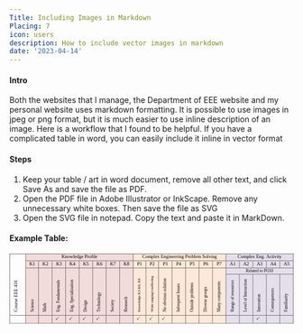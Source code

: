 ```yaml
---
Title: Including Images in Markdown
Placing: 7
icon: users
description: How to include vector images in markdown
date: '2023-04-14'
---
```


#### Intro
Both the websites that I manage, the Department of EEE website and my personal website uses markdown formatting. It is possible to use images in jpeg or png format, but it is much easier to use inline description of an image. Here is a workflow that I found to be helpful. If you have a complicated table in word, you can easily include it inline in vector format

#### Steps 
1. Keep your table / art in word document, remove all other text, and click Save As and save the file as PDF.
2. Open the PDF file in Adobe Illustrator or InkScape. Remove any unnecessary white boxes. Then save the file as SVG
3. Open the SVG file in notepad. Copy the text and paste it in MarkDown.


#### Example Table:

<svg id="Layer_1" data-name="Layer 1" xmlns="http://www.w3.org/2000/svg" xmlns:xlink="http://www.w3.org/1999/xlink" viewBox="0 0 480.08 118.22"><defs><style>.cls-1{fill:none;}.cls-2{clip-path:url(#clip-path);}.cls-3,.cls-38,.cls-53,.cls-60{font-size:8.04px;}.cls-3,.cls-38,.cls-53,.cls-60,.cls-66,.cls-92{font-family:TimesNewRomanPSMT, Times New Roman;}.cls-4{letter-spacing:0em;}.cls-5{letter-spacing:-0.01em;}.cls-6{letter-spacing:0em;}.cls-7{letter-spacing:0em;}.cls-8{letter-spacing:-0.01em;}.cls-9{letter-spacing:-0.01em;}.cls-10{letter-spacing:-0.01em;}.cls-11{fill:#f2dbdb;}.cls-12{clip-path:url(#clip-path-5);}.cls-13{letter-spacing:-0.01em;}.cls-14{letter-spacing:0.01em;}.cls-15{letter-spacing:0.01em;}.cls-16{letter-spacing:-0.02em;}.cls-17{letter-spacing:-0.01em;}.cls-18{letter-spacing:0.01em;}.cls-19{letter-spacing:0em;}.cls-20{letter-spacing:0em;}.cls-21{letter-spacing:0em;}.cls-22{letter-spacing:-0.02em;}.cls-23{letter-spacing:-0.01em;}.cls-24{fill:#fde9d9;}.cls-25{clip-path:url(#clip-path-8);}.cls-26{letter-spacing:-0.02em;}.cls-27{letter-spacing:0.01em;}.cls-28{letter-spacing:-0.01em;}.cls-29{letter-spacing:0em;}.cls-30{letter-spacing:-0.01em;}.cls-31{letter-spacing:-0.01em;}.cls-32{letter-spacing:-0.02em;}.cls-33{letter-spacing:0em;}.cls-34{letter-spacing:0em;}.cls-35{letter-spacing:-0.01em;}.cls-36{fill:#e5dfec;}.cls-37{clip-path:url(#clip-path-11);}.cls-38{letter-spacing:0em;}.cls-39{letter-spacing:0.01em;}.cls-40{letter-spacing:-0.01em;}.cls-41{letter-spacing:0em;}.cls-42{clip-path:url(#clip-path-14);}.cls-43{clip-path:url(#clip-path-17);}.cls-44{clip-path:url(#clip-path-20);}.cls-45{clip-path:url(#clip-path-23);}.cls-46{clip-path:url(#clip-path-26);}.cls-47{clip-path:url(#clip-path-29);}.cls-48{clip-path:url(#clip-path-32);}.cls-49{clip-path:url(#clip-path-35);}.cls-50{clip-path:url(#clip-path-38);}.cls-51,.cls-53{letter-spacing:0em;}.cls-52{clip-path:url(#clip-path-41);}.cls-54{clip-path:url(#clip-path-44);}.cls-55{clip-path:url(#clip-path-47);}.cls-56{clip-path:url(#clip-path-50);}.cls-57{clip-path:url(#clip-path-53);}.cls-58{clip-path:url(#clip-path-56);}.cls-59{clip-path:url(#clip-path-59);}.cls-60{letter-spacing:-0.01em;}.cls-61{clip-path:url(#clip-path-62);}.cls-62{clip-path:url(#clip-path-65);}.cls-63{clip-path:url(#clip-path-68);}.cls-64{clip-path:url(#clip-path-71);}.cls-65{clip-path:url(#clip-path-74);}.cls-66{font-size:6.96px;}.cls-67{letter-spacing:0em;}.cls-68{letter-spacing:0em;}.cls-69{letter-spacing:0em;}.cls-70{letter-spacing:0em;}.cls-71{clip-path:url(#clip-path-77);}.cls-72{letter-spacing:0.01em;}.cls-73{letter-spacing:0em;}.cls-74{clip-path:url(#clip-path-80);}.cls-75{letter-spacing:-0.01em;}.cls-76{letter-spacing:0.01em;}.cls-77{letter-spacing:0.01em;}.cls-78{letter-spacing:0em;}.cls-79{letter-spacing:0.02em;}.cls-80{clip-path:url(#clip-path-83);}.cls-81{letter-spacing:0em;}.cls-82{letter-spacing:0.02em;}.cls-83{clip-path:url(#clip-path-86);}.cls-84{letter-spacing:0.01em;}.cls-85{clip-path:url(#clip-path-89);}.cls-86{letter-spacing:0.01em;}.cls-87{clip-path:url(#clip-path-92);}.cls-88{clip-path:url(#clip-path-95);}.cls-89{letter-spacing:0em;}.cls-90{letter-spacing:0em;}.cls-91{clip-path:url(#clip-path-98);}.cls-92{font-size:6px;}.cls-93{letter-spacing:0em;}.cls-94{letter-spacing:0em;}.cls-95{letter-spacing:0.01em;}.cls-96{letter-spacing:0.01em;}.cls-97{clip-path:url(#clip-path-103);}.cls-98{letter-spacing:0em;}.cls-99{letter-spacing:0.01em;}.cls-100{letter-spacing:0em;}.cls-101{letter-spacing:0em;}.cls-102{letter-spacing:0em;}.cls-103{letter-spacing:0em;}.cls-104{clip-path:url(#clip-path-106);}.cls-105{letter-spacing:0.01em;}.cls-106{letter-spacing:0.01em;}.cls-107{letter-spacing:0.01em;}.cls-108{letter-spacing:0em;}.cls-109{clip-path:url(#clip-path-109);}.cls-110{letter-spacing:0em;}.cls-111{letter-spacing:0.02em;}.cls-112{letter-spacing:0em;}.cls-113{letter-spacing:0em;}.cls-114{clip-path:url(#clip-path-112);}.cls-115{clip-path:url(#clip-path-115);}.cls-116{clip-path:url(#clip-path-118);}.cls-117{letter-spacing:0.01em;}.cls-118{clip-path:url(#clip-path-121);}.cls-119{letter-spacing:0em;}.cls-120{letter-spacing:0em;}.cls-121{clip-path:url(#clip-path-124);}.cls-122{letter-spacing:0.01em;}.cls-123{letter-spacing:-0.01em;}.cls-124{clip-path:url(#clip-path-127);}.cls-125{letter-spacing:-0.01em;}.cls-126{letter-spacing:0em;}.cls-127{letter-spacing:0.02em;}.cls-128{clip-path:url(#clip-path-130);}.cls-129{letter-spacing:0.01em;}.cls-130{clip-path:url(#clip-path-133);}.cls-131{clip-path:url(#clip-path-136);}.cls-132{letter-spacing:0em;}.cls-133{letter-spacing:0em;}.cls-134{clip-path:url(#clip-path-139);}.cls-135{clip-path:url(#clip-path-141);}.cls-136{clip-path:url(#clip-path-143);}.cls-137{clip-path:url(#clip-path-145);}.cls-138{clip-path:url(#clip-path-148);}.cls-139{clip-path:url(#clip-path-151);}.cls-140{clip-path:url(#clip-path-154);}.cls-141{clip-path:url(#clip-path-157);}.cls-142{clip-path:url(#clip-path-159);}.cls-143{clip-path:url(#clip-path-161);}.cls-144{clip-path:url(#clip-path-164);}.cls-145{clip-path:url(#clip-path-167);}.cls-146{clip-path:url(#clip-path-170);}.cls-147{clip-path:url(#clip-path-172);}.cls-148{clip-path:url(#clip-path-174);}.cls-149{clip-path:url(#clip-path-176);}.cls-150{clip-path:url(#clip-path-178);}.cls-151{clip-path:url(#clip-path-180);}.cls-152{clip-path:url(#clip-path-182);}.cls-153{clip-path:url(#clip-path-185);}.cls-154{clip-path:url(#clip-path-187);}</style><clipPath id="clip-path" transform="translate(-66.02 -77.04)"><rect class="cls-1" x="66.5" y="77.52" width="26.76" height="103.46"/></clipPath><clipPath id="clip-path-5" transform="translate(-66.02 -77.04)"><rect class="cls-1" x="93.74" y="77.52" width="181.22" height="11.54"/></clipPath><clipPath id="clip-path-8" transform="translate(-66.02 -77.04)"><rect class="cls-1" x="275.45" y="77.52" width="156.14" height="11.54"/></clipPath><clipPath id="clip-path-11" transform="translate(-66.02 -77.04)"><rect class="cls-1" x="432.07" y="77.52" width="113.54" height="11.54"/></clipPath><clipPath id="clip-path-14" transform="translate(-66.02 -77.04)"><rect class="cls-1" x="93.74" y="89.54" width="21.36" height="11.52"/></clipPath><clipPath id="clip-path-17" transform="translate(-66.02 -77.04)"><rect class="cls-1" x="115.58" y="89.54" width="22.44" height="11.52"/></clipPath><clipPath id="clip-path-20" transform="translate(-66.02 -77.04)"><rect class="cls-1" x="138.5" y="89.54" width="22.32" height="11.52"/></clipPath><clipPath id="clip-path-23" transform="translate(-66.02 -77.04)"><rect class="cls-1" x="161.3" y="89.54" width="22.32" height="11.52"/></clipPath><clipPath id="clip-path-26" transform="translate(-66.02 -77.04)"><rect class="cls-1" x="184.22" y="89.54" width="22.34" height="11.52"/></clipPath><clipPath id="clip-path-29" transform="translate(-66.02 -77.04)"><rect class="cls-1" x="207.05" y="89.54" width="22.32" height="11.52"/></clipPath><clipPath id="clip-path-32" transform="translate(-66.02 -77.04)"><rect class="cls-1" x="229.85" y="89.54" width="22.32" height="11.52"/></clipPath><clipPath id="clip-path-35" transform="translate(-66.02 -77.04)"><rect class="cls-1" x="252.65" y="89.54" width="22.32" height="11.52"/></clipPath><clipPath id="clip-path-38" transform="translate(-66.02 -77.04)"><rect class="cls-1" x="275.45" y="89.54" width="20.88" height="11.52"/></clipPath><clipPath id="clip-path-41" transform="translate(-66.02 -77.04)"><rect class="cls-1" x="296.81" y="89.54" width="20.76" height="11.52"/></clipPath><clipPath id="clip-path-44" transform="translate(-66.02 -77.04)"><rect class="cls-1" x="318.05" y="89.54" width="22.34" height="11.52"/></clipPath><clipPath id="clip-path-47" transform="translate(-66.02 -77.04)"><rect class="cls-1" x="340.87" y="89.54" width="22.32" height="11.52"/></clipPath><clipPath id="clip-path-50" transform="translate(-66.02 -77.04)"><rect class="cls-1" x="363.67" y="89.54" width="22.32" height="11.52"/></clipPath><clipPath id="clip-path-53" transform="translate(-66.02 -77.04)"><rect class="cls-1" x="386.47" y="89.54" width="22.32" height="11.52"/></clipPath><clipPath id="clip-path-56" transform="translate(-66.02 -77.04)"><rect class="cls-1" x="409.27" y="89.54" width="22.32" height="11.52"/></clipPath><clipPath id="clip-path-59" transform="translate(-66.02 -77.04)"><rect class="cls-1" x="432.07" y="89.54" width="22.32" height="11.52"/></clipPath><clipPath id="clip-path-62" transform="translate(-66.02 -77.04)"><rect class="cls-1" x="454.87" y="89.54" width="22.34" height="11.52"/></clipPath><clipPath id="clip-path-65" transform="translate(-66.02 -77.04)"><rect class="cls-1" x="477.7" y="89.54" width="22.32" height="11.52"/></clipPath><clipPath id="clip-path-68" transform="translate(-66.02 -77.04)"><rect class="cls-1" x="500.5" y="89.54" width="22.32" height="11.52"/></clipPath><clipPath id="clip-path-71" transform="translate(-66.02 -77.04)"><rect class="cls-1" x="523.3" y="89.54" width="22.32" height="11.52"/></clipPath><clipPath id="clip-path-74" transform="translate(-66.02 -77.04)"><rect class="cls-1" x="93.74" y="101.54" width="21.36" height="79.44"/></clipPath><clipPath id="clip-path-77" transform="translate(-66.02 -77.04)"><rect class="cls-1" x="115.58" y="101.54" width="22.44" height="79.44"/></clipPath><clipPath id="clip-path-80" transform="translate(-66.02 -77.04)"><rect class="cls-1" x="138.5" y="101.54" width="22.32" height="79.44"/></clipPath><clipPath id="clip-path-83" transform="translate(-66.02 -77.04)"><rect class="cls-1" x="161.3" y="101.54" width="22.32" height="79.44"/></clipPath><clipPath id="clip-path-86" transform="translate(-66.02 -77.04)"><rect class="cls-1" x="184.22" y="101.54" width="22.34" height="79.44"/></clipPath><clipPath id="clip-path-89" transform="translate(-66.02 -77.04)"><rect class="cls-1" x="207.05" y="101.54" width="22.32" height="79.44"/></clipPath><clipPath id="clip-path-92" transform="translate(-66.02 -77.04)"><rect class="cls-1" x="229.85" y="101.54" width="22.32" height="79.44"/></clipPath><clipPath id="clip-path-95" transform="translate(-66.02 -77.04)"><rect class="cls-1" x="252.65" y="101.54" width="22.32" height="79.44"/></clipPath><clipPath id="clip-path-98" transform="translate(-66.02 -77.04)"><rect class="cls-1" x="275.45" y="101.54" width="20.88" height="79.44"/></clipPath><clipPath id="clip-path-103" transform="translate(-66.02 -77.04)"><rect class="cls-1" x="296.81" y="101.54" width="20.76" height="79.44"/></clipPath><clipPath id="clip-path-106" transform="translate(-66.02 -77.04)"><rect class="cls-1" x="318.05" y="101.54" width="22.34" height="79.44"/></clipPath><clipPath id="clip-path-109" transform="translate(-66.02 -77.04)"><rect class="cls-1" x="340.87" y="101.54" width="22.32" height="79.44"/></clipPath><clipPath id="clip-path-112" transform="translate(-66.02 -77.04)"><rect class="cls-1" x="363.67" y="101.54" width="22.32" height="79.44"/></clipPath><clipPath id="clip-path-115" transform="translate(-66.02 -77.04)"><rect class="cls-1" x="386.47" y="101.54" width="22.32" height="79.44"/></clipPath><clipPath id="clip-path-118" transform="translate(-66.02 -77.04)"><rect class="cls-1" x="409.27" y="101.54" width="22.32" height="79.44"/></clipPath><clipPath id="clip-path-121" transform="translate(-66.02 -77.04)"><rect class="cls-1" x="432.07" y="101.54" width="113.54" height="10.08"/></clipPath><clipPath id="clip-path-124" transform="translate(-66.02 -77.04)"><rect class="cls-1" x="432.07" y="112.1" width="22.32" height="68.88"/></clipPath><clipPath id="clip-path-127" transform="translate(-66.02 -77.04)"><rect class="cls-1" x="454.87" y="112.1" width="22.34" height="68.88"/></clipPath><clipPath id="clip-path-130" transform="translate(-66.02 -77.04)"><rect class="cls-1" x="477.7" y="112.1" width="22.32" height="68.88"/></clipPath><clipPath id="clip-path-133" transform="translate(-66.02 -77.04)"><rect class="cls-1" x="500.5" y="112.1" width="22.32" height="68.88"/></clipPath><clipPath id="clip-path-136" transform="translate(-66.02 -77.04)"><rect class="cls-1" x="523.3" y="112.1" width="22.32" height="68.88"/></clipPath><clipPath id="clip-path-139" transform="translate(-66.02 -77.04)"><rect class="cls-1" x="66.5" y="181.46" width="26.76" height="13.32"/></clipPath><clipPath id="clip-path-141" transform="translate(-66.02 -77.04)"><rect class="cls-1" x="93.74" y="181.46" width="21.36" height="13.32"/></clipPath><clipPath id="clip-path-143" transform="translate(-66.02 -77.04)"><rect class="cls-1" x="115.58" y="181.46" width="22.44" height="13.32"/></clipPath><clipPath id="clip-path-145" transform="translate(-66.02 -77.04)"><rect class="cls-1" x="138.5" y="181.46" width="22.32" height="13.32"/></clipPath><clipPath id="clip-path-148" transform="translate(-66.02 -77.04)"><rect class="cls-1" x="161.3" y="181.46" width="22.32" height="13.32"/></clipPath><clipPath id="clip-path-151" transform="translate(-66.02 -77.04)"><rect class="cls-1" x="184.22" y="181.46" width="22.34" height="13.32"/></clipPath><clipPath id="clip-path-154" transform="translate(-66.02 -77.04)"><rect class="cls-1" x="207.05" y="181.46" width="22.32" height="13.32"/></clipPath><clipPath id="clip-path-157" transform="translate(-66.02 -77.04)"><rect class="cls-1" x="229.85" y="181.46" width="22.32" height="13.32"/></clipPath><clipPath id="clip-path-159" transform="translate(-66.02 -77.04)"><rect class="cls-1" x="252.65" y="181.46" width="22.32" height="13.32"/></clipPath><clipPath id="clip-path-161" transform="translate(-66.02 -77.04)"><rect class="cls-1" x="275.45" y="181.46" width="20.88" height="13.32"/></clipPath><clipPath id="clip-path-164" transform="translate(-66.02 -77.04)"><rect class="cls-1" x="296.81" y="181.46" width="20.76" height="13.32"/></clipPath><clipPath id="clip-path-167" transform="translate(-66.02 -77.04)"><rect class="cls-1" x="318.05" y="181.46" width="22.34" height="13.32"/></clipPath><clipPath id="clip-path-170" transform="translate(-66.02 -77.04)"><rect class="cls-1" x="340.87" y="181.46" width="22.32" height="13.32"/></clipPath><clipPath id="clip-path-172" transform="translate(-66.02 -77.04)"><rect class="cls-1" x="363.67" y="181.46" width="22.32" height="13.32"/></clipPath><clipPath id="clip-path-174" transform="translate(-66.02 -77.04)"><rect class="cls-1" x="386.47" y="181.46" width="22.32" height="13.32"/></clipPath><clipPath id="clip-path-176" transform="translate(-66.02 -77.04)"><rect class="cls-1" x="409.27" y="181.46" width="22.32" height="13.32"/></clipPath><clipPath id="clip-path-178" transform="translate(-66.02 -77.04)"><rect class="cls-1" x="432.07" y="181.46" width="22.32" height="13.32"/></clipPath><clipPath id="clip-path-180" transform="translate(-66.02 -77.04)"><rect class="cls-1" x="454.87" y="181.46" width="22.34" height="13.32"/></clipPath><clipPath id="clip-path-182" transform="translate(-66.02 -77.04)"><rect class="cls-1" x="477.7" y="181.46" width="22.32" height="13.32"/></clipPath><clipPath id="clip-path-185" transform="translate(-66.02 -77.04)"><rect class="cls-1" x="500.5" y="181.46" width="22.32" height="13.32"/></clipPath><clipPath id="clip-path-187" transform="translate(-66.02 -77.04)"><rect class="cls-1" x="523.3" y="181.46" width="22.32" height="13.32"/></clipPath></defs><g class="cls-2"><g class="cls-2"><text class="cls-3" transform="translate(13.2 98.3) rotate(-90)"><tspan class="cls-4">C</tspan><tspan class="cls-5" x="5.39" y="0">o</tspan><tspan class="cls-6" x="9.37" y="0">u</tspan><tspan class="cls-7" x="13.43" y="0">r</tspan><tspan x="16.06" y="0">se</tspan><tspan class="cls-8" x="22.76" y="0"> </tspan><tspan x="24.71" y="0">EE</tspan><tspan class="cls-9" x="34.53" y="0">E</tspan><tspan x="39.35" y="0"> </tspan></text></g><g class="cls-2"><text class="cls-3" transform="translate(13.2 56.9) rotate(-90)"><tspan class="cls-10">41</tspan><tspan x="7.93" y="0">6</tspan></text></g><g class="cls-2"><text class="cls-3" transform="translate(13.2 45.02) rotate(-90)"> </text></g></g><rect class="cls-11" x="27.72" y="0.48" width="181.22" height="11.54"/><g class="cls-12"><rect class="cls-11" x="32.88" y="0.48" width="170.9" height="11.54"/><g class="cls-12"><text class="cls-3" transform="translate(88.08 8.06)"><tspan class="cls-13">K</tspan><tspan class="cls-14" x="5.76" y="0">n</tspan><tspan class="cls-15" x="9.82" y="0">o</tspan><tspan class="cls-16" x="13.89" y="0">w</tspan><tspan class="cls-6" x="19.52" y="0">l</tspan><tspan class="cls-17" x="21.8" y="0">e</tspan><tspan class="cls-18" x="25.29" y="0">d</tspan><tspan class="cls-10" x="29.35" y="0">g</tspan><tspan class="cls-19" x="33.32" y="0">e</tspan><tspan class="cls-20" x="36.91" y="0"> </tspan><tspan class="cls-21" x="38.94" y="0">P</tspan><tspan class="cls-7" x="43.38" y="0">r</tspan><tspan class="cls-6" x="46.01" y="0">o</tspan><tspan class="cls-22" x="50.07" y="0">f</tspan><tspan class="cls-6" x="52.59" y="0">i</tspan><tspan class="cls-23" x="54.86" y="0">l</tspan><tspan x="57.03" y="0">e</tspan></text></g><g class="cls-12"><text class="cls-3" transform="translate(148.71 8.06)"> </text></g></g><rect class="cls-24" x="209.43" y="0.48" width="156.14" height="11.54"/><g class="cls-25"><rect class="cls-24" x="214.59" y="0.48" width="145.82" height="11.54"/><g class="cls-25"><text class="cls-3" transform="translate(224.31 8.06)"><tspan class="cls-4">C</tspan><tspan class="cls-14" x="5.39" y="0">o</tspan><tspan class="cls-26" x="9.46" y="0">m</tspan><tspan class="cls-27" x="15.58" y="0">p</tspan><tspan class="cls-23" x="19.64" y="0">l</tspan><tspan class="cls-28" x="21.81" y="0">e</tspan><tspan class="cls-27" x="25.3" y="0">x</tspan><tspan class="cls-29" x="29.36" y="0"> </tspan><tspan class="cls-30" x="31.38" y="0">E</tspan><tspan class="cls-27" x="36.19" y="0">n</tspan><tspan class="cls-31" x="40.25" y="0">g</tspan><tspan class="cls-23" x="44.21" y="0">i</tspan><tspan class="cls-27" x="46.38" y="0">n</tspan><tspan class="cls-19" x="50.44" y="0">ee</tspan><tspan class="cls-32" x="57.63" y="0">r</tspan><tspan class="cls-6" x="60.15" y="0">i</tspan><tspan class="cls-5" x="62.42" y="0">n</tspan><tspan class="cls-27" x="66.39" y="0">g</tspan><tspan class="cls-33" x="70.45" y="0"> </tspan><tspan class="cls-34" x="72.48" y="0">P</tspan><tspan class="cls-32" x="76.92" y="0">r</tspan><tspan class="cls-27" x="79.43" y="0">o</tspan><tspan class="cls-31" x="83.49" y="0">b</tspan><tspan class="cls-6" x="87.46" y="0">l</tspan><tspan class="cls-19" x="89.73" y="0">e</tspan><tspan class="cls-26" x="93.32" y="0">m</tspan><tspan class="cls-33" x="99.45" y="0"> </tspan><tspan class="cls-21" x="101.48" y="0">S</tspan><tspan class="cls-31" x="105.92" y="0">o</tspan><tspan class="cls-6" x="109.88" y="0">l</tspan><tspan class="cls-31" x="112.15" y="0">v</tspan><tspan class="cls-35" x="116.12" y="0">i</tspan><tspan class="cls-5" x="118.29" y="0">n</tspan><tspan x="122.26" y="0">g</tspan></text></g><g class="cls-25"><text class="cls-3" transform="translate(350.69 8.06)"> </text></g></g><rect class="cls-36" x="366.05" y="0.48" width="113.54" height="11.54"/><g class="cls-37"><rect class="cls-36" x="371.21" y="0.48" width="103.22" height="11.54"/><g class="cls-37"><text class="cls-38" transform="translate(385.61 8.06)">C<tspan class="cls-27" x="5.39" y="0">o</tspan><tspan class="cls-26" x="9.46" y="0">m</tspan><tspan class="cls-27" x="15.58" y="0">p</tspan><tspan class="cls-23" x="19.64" y="0">l</tspan><tspan class="cls-28" x="21.81" y="0">e</tspan><tspan class="cls-39" x="25.3" y="0">x</tspan><tspan class="cls-33" x="29.37" y="0"> </tspan><tspan class="cls-30" x="31.39" y="0">E</tspan><tspan class="cls-6" x="36.2" y="0">n</tspan><tspan class="cls-31" x="40.26" y="0">g</tspan><tspan class="cls-33" x="44.22" y="0">. </tspan><tspan class="cls-5" x="48.27" y="0">A</tspan><tspan class="cls-40" x="54.03" y="0">c</tspan><tspan class="cls-27" x="57.52" y="0">t</tspan><tspan class="cls-23" x="59.79" y="0">i</tspan><tspan class="cls-27" x="61.96" y="0">v</tspan><tspan class="cls-35" x="66.02" y="0">it</tspan><tspan class="cls-41" x="70.36" y="0">y</tspan></text></g><g class="cls-37"><text class="cls-3" transform="translate(460.04 8.06)"> </text></g></g><rect width="0.48" height="0.48"/><rect width="0.48" height="0.48"/><rect x="0.48" width="26.76" height="0.48"/><rect x="27.24" width="0.48" height="0.48"/><rect x="27.72" width="181.22" height="0.48"/><rect x="208.95" width="0.48" height="0.48"/><rect x="209.43" width="156.14" height="0.48"/><rect x="365.57" width="0.48" height="0.48"/><rect x="366.05" width="113.54" height="0.48"/><rect x="479.6" width="0.48" height="0.48"/><rect x="479.6" width="0.48" height="0.48"/><rect y="0.48" width="0.48" height="11.54"/><rect x="27.24" y="0.48" width="0.48" height="11.54"/><rect x="208.95" y="0.48" width="0.48" height="11.54"/><rect x="365.57" y="0.48" width="0.48" height="11.54"/><rect x="479.6" y="0.48" width="0.48" height="11.54"/><rect class="cls-11" x="27.72" y="12.5" width="21.36" height="11.52"/><g class="cls-42"><rect class="cls-11" x="32.88" y="12.5" width="11.04" height="9.24"/><g class="cls-42"><text class="cls-3" transform="translate(33.6 20.06)"><tspan class="cls-7">K</tspan><tspan x="5.77" y="0">1</tspan></text></g><g class="cls-42"><text class="cls-3" transform="translate(43.32 20.06)"> </text></g></g><rect class="cls-11" x="49.56" y="12.5" width="22.44" height="11.52"/><g class="cls-43"><rect class="cls-11" x="54.72" y="12.5" width="12.12" height="11.52"/><g class="cls-43"><text class="cls-3" transform="translate(55.8 20.06)"><tspan class="cls-7">K</tspan><tspan x="5.77" y="0">2</tspan></text></g><g class="cls-43"><text class="cls-3" transform="translate(65.52 20.06)"> </text></g></g><rect class="cls-11" x="72.48" y="12.5" width="22.32" height="11.52"/><g class="cls-44"><rect class="cls-11" x="77.64" y="12.5" width="12" height="11.52"/><g class="cls-44"><text class="cls-3" transform="translate(78.72 20.06)"><tspan class="cls-7">K</tspan><tspan x="5.77" y="0">3</tspan></text></g><g class="cls-44"><text class="cls-3" transform="translate(88.44 20.06)"> </text></g></g><rect class="cls-11" x="95.28" y="12.5" width="22.32" height="11.52"/><g class="cls-45"><rect class="cls-11" x="100.44" y="12.5" width="12.12" height="11.52"/><g class="cls-45"><text class="cls-3" transform="translate(101.52 20.06)"><tspan class="cls-7">K</tspan><tspan x="5.77" y="0">4</tspan></text></g><g class="cls-45"><text class="cls-3" transform="translate(111.24 20.06)"> </text></g></g><rect class="cls-11" x="118.2" y="12.5" width="22.34" height="11.52"/><g class="cls-46"><rect class="cls-11" x="123.24" y="12.5" width="12.14" height="11.52"/><g class="cls-46"><text class="cls-3" transform="translate(124.32 20.06)"><tspan class="cls-7">K</tspan><tspan x="5.77" y="0">5</tspan></text></g><g class="cls-46"><text class="cls-3" transform="translate(134.07 20.06)"> </text></g></g><rect class="cls-11" x="141.03" y="12.5" width="22.32" height="11.52"/><g class="cls-47"><rect class="cls-11" x="146.19" y="12.5" width="12" height="11.52"/><g class="cls-47"><text class="cls-3" transform="translate(147.27 20.06)"><tspan class="cls-7">K</tspan><tspan x="5.77" y="0">6</tspan></text></g><g class="cls-47"><text class="cls-3" transform="translate(156.99 20.06)"> </text></g></g><rect class="cls-11" x="163.83" y="12.5" width="22.32" height="11.52"/><g class="cls-48"><rect class="cls-11" x="168.99" y="12.5" width="12" height="11.52"/><g class="cls-48"><text class="cls-3" transform="translate(170.07 20.06)"><tspan class="cls-7">K</tspan><tspan x="5.77" y="0">7</tspan></text></g><g class="cls-48"><text class="cls-3" transform="translate(179.79 20.06)"> </text></g></g><rect class="cls-11" x="186.63" y="12.5" width="22.32" height="11.52"/><g class="cls-49"><rect class="cls-11" x="191.79" y="12.5" width="12" height="11.52"/><g class="cls-49"><text class="cls-3" transform="translate(192.87 20.06)"><tspan class="cls-7">K</tspan><tspan x="5.77" y="0">8</tspan></text></g><g class="cls-49"><text class="cls-3" transform="translate(202.59 20.06)"> </text></g></g><rect class="cls-24" x="209.43" y="12.5" width="20.88" height="11.52"/><g class="cls-50"><rect class="cls-24" x="214.59" y="12.5" width="10.56" height="11.52"/><g class="cls-50"><text class="cls-3" transform="translate(215.67 20.06)"><tspan class="cls-51">P</tspan><tspan x="4.45" y="0">1</tspan></text></g><g class="cls-50"><text class="cls-3" transform="translate(224.07 20.06)"> </text></g></g><rect class="cls-24" x="230.79" y="12.5" width="20.76" height="11.52"/><g class="cls-52"><rect class="cls-24" x="235.95" y="12.5" width="10.44" height="11.52"/><g class="cls-52"><text class="cls-53" transform="translate(237.03 20.06)">P<tspan class="cls-41" x="4.45" y="0">2</tspan></text></g><g class="cls-52"><text class="cls-3" transform="translate(245.43 20.06)"> </text></g></g><rect class="cls-24" x="252.03" y="12.5" width="22.34" height="11.52"/><g class="cls-54"><rect class="cls-24" x="257.19" y="12.5" width="12.02" height="11.52"/><g class="cls-54"><text class="cls-53" transform="translate(258.99 20.06)">P<tspan class="cls-41" x="4.45" y="0">3</tspan></text></g><g class="cls-54"><text class="cls-3" transform="translate(267.41 20.06)"> </text></g></g><rect class="cls-24" x="274.85" y="12.5" width="22.32" height="11.52"/><g class="cls-55"><rect class="cls-24" x="280.01" y="12.5" width="12" height="11.52"/><g class="cls-55"><text class="cls-53" transform="translate(281.81 20.06)">P<tspan class="cls-41" x="4.45" y="0">4</tspan></text></g><g class="cls-55"><text class="cls-3" transform="translate(290.21 20.06)"> </text></g></g><rect class="cls-24" x="297.65" y="12.5" width="22.32" height="11.52"/><g class="cls-56"><rect class="cls-24" x="302.81" y="12.5" width="12" height="11.52"/><g class="cls-56"><text class="cls-53" transform="translate(304.61 20.06)">P<tspan class="cls-41" x="4.45" y="0">5</tspan></text></g><g class="cls-56"><text class="cls-3" transform="translate(313.01 20.06)"> </text></g></g><rect class="cls-24" x="320.45" y="12.5" width="22.32" height="11.52"/><g class="cls-57"><rect class="cls-24" x="325.61" y="12.5" width="12" height="11.52"/><g class="cls-57"><text class="cls-53" transform="translate(327.41 20.06)">P<tspan class="cls-41" x="4.45" y="0">6</tspan></text></g><g class="cls-57"><text class="cls-3" transform="translate(335.81 20.06)"> </text></g></g><rect class="cls-24" x="343.25" y="12.5" width="22.32" height="11.52"/><g class="cls-58"><rect class="cls-24" x="348.41" y="12.5" width="12" height="11.52"/><g class="cls-58"><text class="cls-53" transform="translate(350.21 20.06)">P<tspan class="cls-41" x="4.45" y="0">7</tspan></text></g><g class="cls-58"><text class="cls-3" transform="translate(358.61 20.06)"> </text></g></g><rect class="cls-36" x="366.05" y="12.5" width="22.32" height="11.52"/><g class="cls-59"><rect class="cls-36" x="371.21" y="12.5" width="12" height="11.52"/><g class="cls-59"><text class="cls-60" transform="translate(372.29 20.06)">A<tspan class="cls-41" x="5.77" y="0">1</tspan></text></g><g class="cls-59"><text class="cls-3" transform="translate(382.01 20.06)"> </text></g></g><rect class="cls-36" x="388.85" y="12.5" width="22.34" height="11.52"/><g class="cls-61"><rect class="cls-36" x="394.01" y="12.5" width="12.02" height="11.52"/><g class="cls-61"><text class="cls-60" transform="translate(395.12 20.06)">A<tspan class="cls-41" x="5.77" y="0">2</tspan></text></g><g class="cls-61"><text class="cls-3" transform="translate(404.84 20.06)"> </text></g></g><rect class="cls-36" x="411.68" y="12.5" width="22.32" height="11.52"/><g class="cls-62"><rect class="cls-36" x="416.84" y="12.5" width="12" height="11.52"/><g class="cls-62"><text class="cls-60" transform="translate(417.92 20.06)">A<tspan class="cls-41" x="5.77" y="0">3</tspan></text></g><g class="cls-62"><text class="cls-3" transform="translate(427.64 20.06)"> </text></g></g><rect class="cls-36" x="434.48" y="12.5" width="22.32" height="11.52"/><g class="cls-63"><rect class="cls-36" x="439.64" y="12.5" width="12" height="11.52"/><g class="cls-63"><text class="cls-60" transform="translate(440.72 20.06)">A<tspan class="cls-41" x="5.77" y="0">4</tspan></text></g><g class="cls-63"><text class="cls-3" transform="translate(450.44 20.06)"> </text></g></g><rect class="cls-36" x="457.28" y="12.5" width="22.32" height="11.52"/><g class="cls-64"><rect class="cls-36" x="462.44" y="12.5" width="12" height="11.52"/><g class="cls-64"><text class="cls-60" transform="translate(463.52 20.06)">A<tspan class="cls-41" x="5.77" y="0">5</tspan></text></g><g class="cls-64"><text class="cls-3" transform="translate(473.24 20.06)"> </text></g></g><rect y="12.02" width="0.48" height="0.48"/><rect x="27.24" y="12.02" width="0.48" height="0.48"/><rect x="27.72" y="12.02" width="21.36" height="0.48"/><rect x="49.08" y="12.02" width="0.48" height="0.48"/><rect x="49.56" y="12.02" width="22.44" height="0.48"/><rect x="72" y="12.02" width="0.48" height="0.48"/><rect x="72.48" y="12.02" width="22.32" height="0.48"/><rect x="94.8" y="12.02" width="0.48" height="0.48"/><rect x="95.28" y="12.02" width="22.44" height="0.48"/><rect x="117.72" y="12.02" width="0.48" height="0.48"/><rect x="118.2" y="12.02" width="22.34" height="0.48"/><rect x="140.55" y="12.02" width="0.48" height="0.48"/><rect x="141.03" y="12.02" width="22.32" height="0.48"/><rect x="163.35" y="12.02" width="0.48" height="0.48"/><rect x="163.83" y="12.02" width="22.32" height="0.48"/><rect x="186.15" y="12.02" width="0.48" height="0.48"/><rect x="186.63" y="12.02" width="22.32" height="0.48"/><rect x="208.95" y="12.02" width="0.48" height="0.48"/><rect x="209.43" y="12.02" width="20.88" height="0.48"/><rect x="230.31" y="12.02" width="0.48" height="0.48"/><rect x="230.79" y="12.02" width="20.76" height="0.48"/><rect x="251.55" y="12.02" width="0.48" height="0.48"/><rect x="252.03" y="12.02" width="22.34" height="0.48"/><rect x="274.37" y="12.02" width="0.48" height="0.48"/><rect x="274.85" y="12.02" width="22.32" height="0.48"/><rect x="297.17" y="12.02" width="0.48" height="0.48"/><rect x="297.65" y="12.02" width="22.32" height="0.48"/><rect x="319.97" y="12.02" width="0.48" height="0.48"/><rect x="320.45" y="12.02" width="22.32" height="0.48"/><rect x="342.77" y="12.02" width="0.48" height="0.48"/><rect x="343.25" y="12.02" width="22.32" height="0.48"/><rect x="365.57" y="12.02" width="0.48" height="0.48"/><rect x="366.05" y="12.02" width="22.32" height="0.48"/><rect x="388.37" y="12.02" width="0.48" height="0.48"/><rect x="388.85" y="12.02" width="22.34" height="0.48"/><rect x="411.2" y="12.02" width="0.48" height="0.48"/><rect x="411.68" y="12.02" width="22.32" height="0.48"/><rect x="434" y="12.02" width="0.48" height="0.48"/><rect x="434.48" y="12.02" width="22.32" height="0.48"/><rect x="456.8" y="12.02" width="0.48" height="0.48"/><rect x="457.28" y="12.02" width="22.32" height="0.48"/><rect x="479.6" y="12.02" width="0.48" height="0.48"/><rect y="12.5" width="0.48" height="11.52"/><rect x="27.24" y="12.5" width="0.48" height="11.52"/><rect x="49.08" y="12.5" width="0.48" height="11.52"/><rect x="72" y="12.5" width="0.48" height="11.52"/><rect x="94.8" y="12.5" width="0.48" height="11.52"/><rect x="117.72" y="12.5" width="0.48" height="11.52"/><rect x="140.55" y="12.5" width="0.48" height="11.52"/><rect x="163.35" y="12.5" width="0.48" height="11.52"/><rect x="186.15" y="12.5" width="0.48" height="11.52"/><rect x="208.95" y="12.5" width="0.48" height="11.52"/><rect x="230.31" y="12.5" width="0.48" height="11.52"/><rect x="251.55" y="12.5" width="0.48" height="11.52"/><rect x="274.37" y="12.5" width="0.48" height="11.52"/><rect x="297.17" y="12.5" width="0.48" height="11.52"/><rect x="319.97" y="12.5" width="0.48" height="11.52"/><rect x="342.77" y="12.5" width="0.48" height="11.52"/><rect x="365.57" y="12.5" width="0.48" height="11.52"/><rect x="388.37" y="12.5" width="0.48" height="11.52"/><rect x="411.2" y="12.5" width="0.48" height="11.52"/><rect x="434" y="12.5" width="0.48" height="11.52"/><rect x="456.8" y="12.5" width="0.48" height="11.52"/><rect x="479.6" y="12.5" width="0.48" height="11.52"/><rect class="cls-11" x="27.72" y="24.5" width="21.36" height="79.44"/><g class="cls-65"><rect class="cls-11" x="34.32" y="24.5" width="8.16" height="79.44"/><g class="cls-65"><text class="cls-66" transform="translate(40.8 98.3) rotate(-90)"><tspan class="cls-67">S</tspan><tspan class="cls-68" x="3.84" y="0">c</tspan><tspan x="6.95" y="0">ien</tspan><tspan class="cls-69" x="15.46" y="0">c</tspan><tspan class="cls-70" x="18.58" y="0">e</tspan></text></g><g class="cls-65"><text class="cls-66" transform="translate(40.8 76.58) rotate(-90)"> </text></g></g><rect class="cls-11" x="49.56" y="24.5" width="22.44" height="79.44"/><g class="cls-71"><rect class="cls-11" x="55.56" y="24.5" width="10.44" height="79.44"/><g class="cls-71"><text class="cls-66" transform="translate(62.16 98.3) rotate(-90)"><tspan class="cls-72">M</tspan><tspan class="cls-73" x="6.23" y="0">a</tspan><tspan x="9.34" y="0">th</tspan></text></g><g class="cls-71"><text class="cls-66" transform="translate(62.16 83.54) rotate(-90)"> </text></g></g><rect class="cls-11" x="72.48" y="24.5" width="22.32" height="79.44"/><g class="cls-74"><rect class="cls-11" x="78.48" y="24.5" width="10.32" height="79.44"/><g class="cls-74"><text class="cls-66" transform="translate(85.08 98.3) rotate(-90)"><tspan class="cls-75">E</tspan><tspan x="4.2" y="0">ng</tspan><tspan class="cls-76" x="11.16" y="0">.</tspan><tspan class="cls-77" x="12.96" y="0"> </tspan><tspan class="cls-67" x="14.75" y="0">F</tspan><tspan class="cls-78" x="18.59" y="0">und</tspan><tspan class="cls-73" x="29.03" y="0">a</tspan><tspan x="32.14" y="0">me</tspan><tspan class="cls-79" x="40.64" y="0">n</tspan><tspan class="cls-78" x="44.25" y="0">tals</tspan></text></g><g class="cls-74"><text class="cls-66" transform="translate(85.08 44.3) rotate(-90)"> </text></g></g><rect class="cls-11" x="95.28" y="24.5" width="22.32" height="79.44"/><g class="cls-80"><rect class="cls-11" x="101.28" y="24.5" width="10.32" height="79.44"/><g class="cls-80"><text class="cls-66" transform="translate(107.88 98.3) rotate(-90)"><tspan class="cls-75">E</tspan><tspan x="4.2" y="0">ng</tspan><tspan class="cls-76" x="11.16" y="0">.</tspan><tspan class="cls-77" x="12.96" y="0"> </tspan><tspan class="cls-67" x="14.75" y="0">S</tspan><tspan class="cls-78" x="18.59" y="0">p</tspan><tspan class="cls-73" x="22.07" y="0">ec</tspan><tspan class="cls-78" x="28.29" y="0">ializ</tspan><tspan class="cls-69" x="40.27" y="0">a</tspan><tspan x="43.39" y="0">t</tspan><tspan class="cls-81" x="45.33" y="0">i</tspan><tspan class="cls-82" x="47.24" y="0">o</tspan><tspan x="50.82" y="0">n</tspan></text></g><g class="cls-80"><text class="cls-66" transform="translate(107.88 43.82) rotate(-90)"> </text></g></g><rect class="cls-11" x="118.2" y="24.5" width="22.34" height="79.44"/><g class="cls-83"><rect class="cls-11" x="124.2" y="24.5" width="10.34" height="79.44"/><g class="cls-83"><text class="cls-66" transform="translate(130.83 98.3) rotate(-90)">D<tspan class="cls-69" x="5.03" y="0">e</tspan><tspan class="cls-84" x="8.15" y="0">s</tspan><tspan class="cls-78" x="10.9" y="0">ign</tspan></text></g><g class="cls-83"><text class="cls-66" transform="translate(130.83 78.5) rotate(-90)"> </text></g></g><rect class="cls-11" x="141.03" y="24.5" width="22.32" height="79.44"/><g class="cls-85"><rect class="cls-11" x="147.03" y="24.5" width="10.32" height="79.44"/><g class="cls-85"><text class="cls-66" transform="translate(153.63 98.3) rotate(-90)"><tspan class="cls-75">T</tspan><tspan class="cls-68" x="4.2" y="0">ec</tspan><tspan x="10.42" y="0">hnolo</tspan><tspan class="cls-86" x="26.28" y="0">g</tspan><tspan x="29.85" y="0">y</tspan></text></g><g class="cls-85"><text class="cls-66" transform="translate(153.63 64.82) rotate(-90)"> </text></g></g><rect class="cls-11" x="163.83" y="24.5" width="22.32" height="79.44"/><g class="cls-87"><rect class="cls-11" x="169.83" y="24.5" width="10.32" height="79.44"/><g class="cls-87"><text class="cls-66" transform="translate(176.43 98.3) rotate(-90)"><tspan class="cls-67">S</tspan><tspan x="3.84" y="0">o</tspan><tspan class="cls-68" x="7.32" y="0">c</tspan><tspan x="10.43" y="0">iety</tspan></text></g><g class="cls-87"><text class="cls-66" transform="translate(176.43 77.3) rotate(-90)"> </text></g></g><rect class="cls-11" x="186.63" y="24.5" width="22.32" height="79.44"/><g class="cls-88"><rect class="cls-11" x="192.63" y="24.5" width="10.32" height="79.44"/><g class="cls-88"><text class="cls-66" transform="translate(199.23 98.3) rotate(-90)"><tspan class="cls-89">R</tspan><tspan class="cls-68" x="4.67" y="0">e</tspan><tspan class="cls-84" x="7.78" y="0">s</tspan><tspan class="cls-68" x="10.53" y="0">ea</tspan><tspan class="cls-90" x="16.75" y="0">r</tspan><tspan class="cls-73" x="19.03" y="0">c</tspan><tspan x="22.14" y="0">h</tspan></text></g><g class="cls-88"><text class="cls-66" transform="translate(199.23 72.62) rotate(-90)"> </text></g></g><rect class="cls-24" x="209.43" y="24.5" width="20.88" height="79.44"/><g class="cls-91"><rect class="cls-24" x="215.43" y="24.5" width="8.88" height="79.44"/><g class="cls-91"><text class="cls-92" transform="translate(221.07 98.3) rotate(-90)">Kno<tspan class="cls-93" x="10.33" y="0">w</tspan><tspan x="14.64" y="0">ledg</tspan><tspan class="cls-94" x="24.97" y="0">e</tspan><tspan class="cls-95" x="27.61" y="0"> </tspan><tspan x="29.15" y="0">K3</tspan></text></g><g class="cls-91"><text class="cls-92" transform="translate(221.07 61.82) rotate(-90)">-</text></g><g class="cls-91"><text class="cls-92" transform="translate(221.07 59.78) rotate(-90)">K6<tspan class="cls-96" x="7.33" y="0">,</tspan><tspan class="cls-95" x="8.88" y="0"> </tspan><tspan x="10.42" y="0">K8</tspan></text></g><g class="cls-91"><text class="cls-92" transform="translate(221.07 42.14) rotate(-90)"> </text></g></g><rect class="cls-24" x="230.79" y="24.5" width="20.76" height="79.44"/><g class="cls-97"><rect class="cls-24" x="236.79" y="24.5" width="8.76" height="79.44"/><g class="cls-97"><text class="cls-92" transform="translate(242.43 98.3) rotate(-90)"><tspan class="cls-98">W</tspan><tspan x="5.65" y="0">ide</tspan><tspan class="cls-99" x="12.98" y="0" xml:space="preserve"> r</tspan><tspan class="cls-98" x="16.54" y="0">a</tspan><tspan x="19.18" y="0">nging</tspan><tspan class="cls-100" x="32.85" y="0">/</tspan><tspan class="cls-98" x="34.54" y="0">c</tspan><tspan x="37.18" y="0">on</tspan><tspan class="cls-101" x="43.18" y="0">f</tspan><tspan x="45.21" y="0">l</tspan><tspan class="cls-102" x="46.88" y="0">i</tspan><tspan class="cls-103" x="48.56" y="0">c</tspan><tspan x="51.21" y="0">t</tspan><tspan class="cls-102" x="52.87" y="0">i</tspan><tspan x="54.56" y="0">ng</tspan></text></g><g class="cls-97"><text class="cls-92" transform="translate(242.43 37.82) rotate(-90)"> </text></g></g><rect class="cls-24" x="252.03" y="24.5" width="22.34" height="79.44"/><g class="cls-104"><rect class="cls-24" x="258.03" y="24.5" width="10.34" height="79.44"/><g class="cls-104"><text class="cls-66" transform="translate(264.65 98.3) rotate(-90)">No<tspan class="cls-105" x="8.51" y="0"> </tspan><tspan x="10.31" y="0">obviou</tspan><tspan class="cls-73" x="29.64" y="0">s</tspan><tspan class="cls-106" x="32.37" y="0"> </tspan><tspan class="cls-107" x="34.16" y="0">s</tspan><tspan class="cls-108" x="36.91" y="0">olu</tspan><tspan class="cls-81" x="45.8" y="0">t</tspan><tspan x="47.72" y="0">ion</tspan></text></g><g class="cls-104"><text class="cls-66" transform="translate(264.65 41.54) rotate(-90)"> </text></g></g><rect class="cls-24" x="274.85" y="24.5" width="22.32" height="79.44"/><g class="cls-109"><rect class="cls-24" x="280.85" y="24.5" width="10.32" height="79.44"/><g class="cls-109"><text class="cls-66" transform="translate(287.45 98.3) rotate(-90)"><tspan class="cls-110">I</tspan><tspan class="cls-108" x="2.28" y="0">n</tspan><tspan class="cls-110" x="5.76" y="0">fr</tspan><tspan class="cls-111" x="10.33" y="0">e</tspan><tspan class="cls-108" x="13.56" y="0">qu</tspan><tspan class="cls-73" x="20.52" y="0">e</tspan><tspan x="23.63" y="0">nt</tspan><tspan class="cls-112" x="29.05" y="0"> </tspan><tspan class="cls-110" x="30.82" y="0">I</tspan><tspan class="cls-107" x="33.1" y="0">ss</tspan><tspan class="cls-108" x="38.6" y="0">u</tspan><tspan class="cls-113" x="42.08" y="0">e</tspan><tspan class="cls-108" x="45.19" y="0">s</tspan></text></g><g class="cls-109"><text class="cls-66" transform="translate(287.45 50.3) rotate(-90)"> </text></g></g><rect class="cls-24" x="297.65" y="24.5" width="22.32" height="79.44"/><g class="cls-114"><rect class="cls-24" x="303.65" y="24.5" width="10.32" height="79.44"/><g class="cls-114"><text class="cls-66" transform="translate(310.25 98.3) rotate(-90)">Out<tspan class="cls-107" x="10.44" y="0">s</tspan><tspan x="13.19" y="0">ide</tspan><tspan class="cls-105" x="21.69" y="0"> </tspan><tspan class="cls-108" x="23.5" y="0">p</tspan><tspan class="cls-110" x="26.98" y="0">r</tspan><tspan class="cls-108" x="29.26" y="0">oblems</tspan></text></g><g class="cls-114"><text class="cls-66" transform="translate(310.25 48.74) rotate(-90)"> </text></g></g><rect class="cls-24" x="320.45" y="24.5" width="22.32" height="79.44"/><g class="cls-115"><rect class="cls-24" x="326.45" y="24.5" width="10.32" height="79.44"/><g class="cls-115"><text class="cls-66" transform="translate(333.05 98.3) rotate(-90)">Div<tspan class="cls-73" x="10.44" y="0">e</tspan><tspan class="cls-110" x="13.55" y="0">r</tspan><tspan class="cls-107" x="15.83" y="0">s</tspan><tspan class="cls-113" x="18.58" y="0">e</tspan><tspan class="cls-106" x="21.69" y="0"> </tspan><tspan class="cls-108" x="23.48" y="0">g</tspan><tspan class="cls-110" x="26.96" y="0">r</tspan><tspan class="cls-108" x="29.25" y="0">oups</tspan></text></g><g class="cls-115"><text class="cls-66" transform="translate(333.05 55.7) rotate(-90)"> </text></g></g><rect class="cls-24" x="343.25" y="24.5" width="22.32" height="79.44"/><g class="cls-116"><rect class="cls-24" x="349.25" y="24.5" width="10.32" height="79.44"/><g class="cls-116"><text class="cls-66" transform="translate(355.85 98.3) rotate(-90)"><tspan class="cls-72">M</tspan><tspan class="cls-113" x="6.23" y="0">a</tspan><tspan class="cls-108" x="9.34" y="0">ny</tspan><tspan class="cls-117" x="16.3" y="0"> </tspan><tspan class="cls-113" x="18.1" y="0">c</tspan><tspan x="21.21" y="0">omponents</tspan></text></g><g class="cls-116"><text class="cls-66" transform="translate(355.85 46.34) rotate(-90)"> </text></g></g><rect class="cls-36" x="366.05" y="24.5" width="113.54" height="10.08"/><g class="cls-118"><rect class="cls-36" x="371.21" y="24.5" width="103.22" height="10.08"/><g class="cls-118"><text class="cls-66" transform="translate(399.68 30.98)"><tspan class="cls-112">R</tspan><tspan class="cls-113" x="4.67" y="0">e</tspan><tspan x="7.78" y="0">lat</tspan><tspan class="cls-113" x="14.74" y="0">e</tspan><tspan x="17.85" y="0">d</tspan><tspan class="cls-117" x="21.33" y="0"> </tspan><tspan x="23.12" y="0">to</tspan><tspan class="cls-119" x="28.54" y="0"> </tspan><tspan class="cls-120" x="30.31" y="0">P</tspan><tspan x="34.15" y="0">O10</tspan></text></g><g class="cls-118"><text class="cls-66" transform="translate(446 30.98)"> </text></g></g><rect y="24.02" width="0.48" height="0.48"/><rect x="27.24" y="24.02" width="0.48" height="0.48"/><rect x="27.72" y="24.02" width="21.36" height="0.48"/><rect x="49.08" y="24.02" width="0.48" height="0.48"/><rect x="49.56" y="24.02" width="22.44" height="0.48"/><rect x="72" y="24.02" width="0.48" height="0.48"/><rect x="72.48" y="24.02" width="22.32" height="0.48"/><rect x="94.8" y="24.02" width="0.48" height="0.48"/><rect x="95.28" y="24.02" width="22.44" height="0.48"/><rect x="117.72" y="24.02" width="0.48" height="0.48"/><rect x="118.2" y="24.02" width="22.34" height="0.48"/><rect x="140.55" y="24.02" width="0.48" height="0.48"/><rect x="141.03" y="24.02" width="22.32" height="0.48"/><rect x="163.35" y="24.02" width="0.48" height="0.48"/><rect x="163.83" y="24.02" width="22.32" height="0.48"/><rect x="186.15" y="24.02" width="0.48" height="0.48"/><rect x="186.63" y="24.02" width="22.32" height="0.48"/><rect x="208.95" y="24.02" width="0.48" height="0.48"/><rect x="209.43" y="24.02" width="20.88" height="0.48"/><rect x="230.31" y="24.02" width="0.48" height="0.48"/><rect x="230.79" y="24.02" width="20.76" height="0.48"/><rect x="251.55" y="24.02" width="0.48" height="0.48"/><rect x="252.03" y="24.02" width="22.34" height="0.48"/><rect x="274.37" y="24.02" width="0.48" height="0.48"/><rect x="274.85" y="24.02" width="22.32" height="0.48"/><rect x="297.17" y="24.02" width="0.48" height="0.48"/><rect x="297.65" y="24.02" width="22.32" height="0.48"/><rect x="319.97" y="24.02" width="0.48" height="0.48"/><rect x="320.45" y="24.02" width="22.32" height="0.48"/><rect x="342.77" y="24.02" width="0.48" height="0.48"/><rect x="343.25" y="24.02" width="22.32" height="0.48"/><rect x="365.57" y="24.02" width="0.48" height="0.48"/><rect x="366.05" y="24.02" width="22.32" height="0.48"/><rect x="388.37" y="24.02" width="0.48" height="0.48"/><rect x="388.85" y="24.02" width="22.34" height="0.48"/><rect x="411.2" y="24.02" width="0.48" height="0.48"/><rect x="411.68" y="24.02" width="22.32" height="0.48"/><rect x="434" y="24.02" width="0.48" height="0.48"/><rect x="434.48" y="24.02" width="22.32" height="0.48"/><rect x="456.8" y="24.02" width="0.48" height="0.48"/><rect x="457.28" y="24.02" width="22.32" height="0.48"/><rect x="479.6" y="24.02" width="0.48" height="0.48"/><rect y="24.5" width="0.48" height="10.08"/><rect x="27.24" y="24.5" width="0.48" height="10.08"/><rect x="49.08" y="24.5" width="0.48" height="10.08"/><rect x="72" y="24.5" width="0.48" height="10.08"/><rect x="94.8" y="24.5" width="0.48" height="10.08"/><rect x="117.72" y="24.5" width="0.48" height="10.08"/><rect x="140.55" y="24.5" width="0.48" height="10.08"/><rect x="163.35" y="24.5" width="0.48" height="10.08"/><rect x="186.15" y="24.5" width="0.48" height="10.08"/><rect x="208.95" y="24.5" width="0.48" height="10.08"/><rect x="230.31" y="24.5" width="0.48" height="10.08"/><rect x="251.55" y="24.5" width="0.48" height="10.08"/><rect x="274.37" y="24.5" width="0.48" height="10.08"/><rect x="297.17" y="24.5" width="0.48" height="10.08"/><rect x="319.97" y="24.5" width="0.48" height="10.08"/><rect x="342.77" y="24.5" width="0.48" height="10.08"/><rect x="365.57" y="24.5" width="0.48" height="10.08"/><rect x="479.6" y="24.5" width="0.48" height="10.08"/><rect class="cls-36" x="366.05" y="35.06" width="22.32" height="68.88"/><g class="cls-121"><rect class="cls-36" x="372.05" y="35.06" width="10.32" height="68.88"/><g class="cls-121"><text class="cls-66" transform="translate(378.65 98.3) rotate(-90)"><tspan class="cls-112">R</tspan><tspan class="cls-113" x="4.67" y="0">a</tspan><tspan class="cls-108" x="7.78" y="0">ng</tspan><tspan class="cls-113" x="14.74" y="0">e</tspan><tspan class="cls-122" x="17.85" y="0"> </tspan><tspan x="19.64" y="0">o</tspan><tspan class="cls-123" x="23.12" y="0">f</tspan><tspan class="cls-76" x="25.4" y="0"> </tspan><tspan class="cls-110" x="27.2" y="0">r</tspan><tspan class="cls-113" x="29.48" y="0">e</tspan><tspan class="cls-107" x="32.59" y="0">s</tspan><tspan x="35.34" y="0">ou</tspan><tspan class="cls-110" x="42.3" y="0">r</tspan><tspan class="cls-73" x="44.58" y="0">ce</tspan><tspan x="50.8" y="0">s</tspan></text></g><g class="cls-121"><text class="cls-66" transform="translate(378.65 44.66) rotate(-90)"> </text></g></g><rect class="cls-36" x="388.85" y="35.06" width="22.34" height="68.88"/><g class="cls-124"><rect class="cls-36" x="394.88" y="35.06" width="10.32" height="68.88"/><g class="cls-124"><text class="cls-66" transform="translate(401.48 98.3) rotate(-90)"><tspan class="cls-125">L</tspan><tspan class="cls-73" x="4.2" y="0">e</tspan><tspan x="7.31" y="0">v</tspan><tspan class="cls-73" x="10.79" y="0">e</tspan><tspan class="cls-126" x="13.9" y="0">l</tspan><tspan class="cls-119" x="15.84" y="0"> </tspan><tspan x="17.61" y="0">o</tspan><tspan class="cls-123" x="21.09" y="0">f</tspan><tspan class="cls-106" x="23.37" y="0"> </tspan><tspan class="cls-110" x="25.16" y="0">I</tspan><tspan class="cls-108" x="27.45" y="0">nt</tspan><tspan class="cls-127" x="32.86" y="0">e</tspan><tspan class="cls-110" x="36.07" y="0">r</tspan><tspan class="cls-73" x="38.36" y="0">ac</tspan><tspan x="44.58" y="0">t</tspan><tspan class="cls-81" x="46.51" y="0">i</tspan><tspan class="cls-108" x="48.42" y="0">on</tspan></text></g><g class="cls-124"><text class="cls-66" transform="translate(401.48 42.74) rotate(-90)"> </text></g></g><rect class="cls-36" x="411.68" y="35.06" width="22.32" height="68.88"/><g class="cls-128"><rect class="cls-36" x="417.68" y="35.06" width="10.32" height="68.88"/><g class="cls-128"><text class="cls-66" transform="translate(424.28 98.3) rotate(-90)"><tspan class="cls-110">I</tspan><tspan class="cls-108" x="2.28" y="0">nnov</tspan><tspan class="cls-73" x="16.2" y="0">a</tspan><tspan class="cls-126" x="19.31" y="0">t</tspan><tspan class="cls-129" x="21.25" y="0">i</tspan><tspan x="23.26" y="0">on</tspan></text></g><g class="cls-128"><text class="cls-66" transform="translate(424.28 67.94) rotate(-90)"> </text></g></g><rect class="cls-36" x="434.48" y="35.06" width="22.32" height="68.88"/><g class="cls-130"><rect class="cls-36" x="440.48" y="35.06" width="10.32" height="68.88"/><g class="cls-130"><text class="cls-66" transform="translate(447.08 98.3) rotate(-90)"><tspan class="cls-112">C</tspan><tspan x="4.67" y="0">on</tspan><tspan class="cls-72" x="11.63" y="0">s</tspan><tspan class="cls-73" x="14.38" y="0">e</tspan><tspan x="17.49" y="0">qu</tspan><tspan class="cls-113" x="24.45" y="0">e</tspan><tspan class="cls-108" x="27.56" y="0">n</tspan><tspan class="cls-113" x="31.04" y="0">ce</tspan><tspan class="cls-108" x="37.26" y="0">s</tspan></text></g><g class="cls-130"><text class="cls-66" transform="translate(447.08 58.22) rotate(-90)"> </text></g></g><rect class="cls-36" x="457.28" y="35.06" width="22.32" height="68.88"/><g class="cls-131"><rect class="cls-36" x="463.28" y="35.06" width="10.32" height="68.88"/><g class="cls-131"><text class="cls-66" transform="translate(469.88 98.3) rotate(-90)"><tspan class="cls-132">F</tspan><tspan class="cls-113" x="3.84" y="0">a</tspan><tspan x="6.95" y="0">m</tspan><tspan class="cls-133" x="12.37" y="0">i</tspan><tspan x="14.28" y="0">l</tspan><tspan class="cls-81" x="16.21" y="0">i</tspan><tspan class="cls-111" x="18.13" y="0">a</tspan><tspan class="cls-110" x="21.36" y="0">r</tspan><tspan x="23.64" y="0">i</tspan><tspan class="cls-81" x="25.58" y="0">t</tspan><tspan class="cls-108" x="27.49" y="0">y</tspan></text></g><g class="cls-131"><text class="cls-66" transform="translate(469.88 67.22) rotate(-90)"> </text></g></g><rect y="34.58" width="0.48" height="0.48"/><rect x="27.24" y="34.58" width="0.48" height="0.48"/><rect x="49.08" y="34.58" width="0.48" height="0.48"/><rect x="72" y="34.58" width="0.48" height="0.48"/><rect x="94.8" y="34.58" width="0.48" height="0.48"/><rect x="117.72" y="34.58" width="0.48" height="0.48"/><rect x="140.55" y="34.58" width="0.48" height="0.48"/><rect x="163.35" y="34.58" width="0.48" height="0.48"/><rect x="186.15" y="34.58" width="0.48" height="0.48"/><rect x="208.95" y="34.58" width="0.48" height="0.48"/><rect x="230.31" y="34.58" width="0.48" height="0.48"/><rect x="251.55" y="34.58" width="0.48" height="0.48"/><rect x="274.37" y="34.58" width="0.48" height="0.48"/><rect x="297.17" y="34.58" width="0.48" height="0.48"/><rect x="319.97" y="34.58" width="0.48" height="0.48"/><rect x="342.77" y="34.58" width="0.48" height="0.48"/><rect x="365.57" y="34.58" width="0.48" height="0.48"/><rect x="366.05" y="34.58" width="22.32" height="0.48"/><rect x="388.37" y="34.58" width="0.48" height="0.48"/><rect x="388.85" y="34.58" width="22.34" height="0.48"/><rect x="411.2" y="34.58" width="0.48" height="0.48"/><rect x="411.68" y="34.58" width="22.32" height="0.48"/><rect x="434" y="34.58" width="0.48" height="0.48"/><rect x="434.48" y="34.58" width="22.32" height="0.48"/><rect x="456.8" y="34.58" width="0.48" height="0.48"/><rect x="457.28" y="34.58" width="22.32" height="0.48"/><rect x="479.6" y="34.58" width="0.48" height="0.48"/><rect y="35.06" width="0.48" height="68.88"/><rect x="27.24" y="35.06" width="0.48" height="68.88"/><rect x="49.08" y="35.06" width="0.48" height="68.88"/><rect x="72" y="35.06" width="0.48" height="68.88"/><rect x="94.8" y="35.06" width="0.48" height="68.88"/><rect x="117.72" y="35.06" width="0.48" height="68.88"/><rect x="140.55" y="35.06" width="0.48" height="68.88"/><rect x="163.35" y="35.06" width="0.48" height="68.88"/><rect x="186.15" y="35.06" width="0.48" height="68.88"/><rect x="208.95" y="35.06" width="0.48" height="68.88"/><rect x="230.31" y="35.06" width="0.48" height="68.88"/><rect x="251.55" y="35.06" width="0.48" height="68.88"/><rect x="274.37" y="35.06" width="0.48" height="68.88"/><rect x="297.17" y="35.06" width="0.48" height="68.88"/><rect x="319.97" y="35.06" width="0.48" height="68.88"/><rect x="342.77" y="35.06" width="0.48" height="68.88"/><rect x="365.57" y="35.06" width="0.48" height="68.88"/><rect x="388.37" y="35.06" width="0.48" height="68.88"/><rect x="411.2" y="35.06" width="0.48" height="68.88"/><rect x="434" y="35.06" width="0.48" height="68.88"/><rect x="456.8" y="35.06" width="0.48" height="68.88"/><rect x="479.6" y="35.06" width="0.48" height="68.88"/><g class="cls-134"><g class="cls-134"><text class="cls-3" transform="translate(5.64 111.98)"> </text></g></g><rect class="cls-11" x="27.72" y="104.42" width="21.36" height="13.32"/><g class="cls-135"><rect class="cls-11" x="32.88" y="104.42" width="11.04" height="9.12"/><g class="cls-135"><text class="cls-3" transform="translate(32.88 111.86)"> </text></g></g><rect class="cls-11" x="49.56" y="104.42" width="22.44" height="13.32"/><g class="cls-136"><rect class="cls-11" x="54.72" y="104.42" width="12.12" height="11.52"/><g class="cls-136"><text class="cls-3" transform="translate(54.72 111.98)"> </text></g></g><rect class="cls-11" x="72.48" y="104.42" width="22.32" height="13.32"/><g class="cls-137"><rect class="cls-11" x="77.64" y="104.42" width="12" height="13.32"/><g class="cls-137"><path d="M149.41,183.94l.12.21a10.36,10.36,0,0,0-2.14,2.06,9.06,9.06,0,0,0-1.41,2.43l-.18.12a2.37,2.37,0,0,0-.38.29,3.28,3.28,0,0,0-.15-.46l-.09-.22a6.41,6.41,0,0,0-.5-1,.66.66,0,0,0-.44-.31.92.92,0,0,1,.55-.29c.22,0,.46.29.72.88l.14.31a11.33,11.33,0,0,1,1.68-2.29A9.64,9.64,0,0,1,149.41,183.94Z" transform="translate(-66.02 -77.04)"/></g><g class="cls-137"><text class="cls-3" transform="translate(83.76 113.06)"> </text></g></g><rect class="cls-11" x="95.28" y="104.42" width="22.32" height="13.32"/><g class="cls-138"><rect class="cls-11" x="100.44" y="104.42" width="12.12" height="13.32"/><g class="cls-138"><path d="M172.21,183.94l.12.21a10.36,10.36,0,0,0-2.14,2.06,9.06,9.06,0,0,0-1.41,2.43l-.18.12a2.37,2.37,0,0,0-.38.29,3.28,3.28,0,0,0-.15-.46l-.09-.22a6.41,6.41,0,0,0-.5-1A.66.66,0,0,0,167,187a.92.92,0,0,1,.55-.29c.22,0,.46.29.72.88l.14.31a11.33,11.33,0,0,1,1.68-2.29A9.64,9.64,0,0,1,172.21,183.94Z" transform="translate(-66.02 -77.04)"/></g><g class="cls-138"><text class="cls-3" transform="translate(106.56 113.06)"> </text></g></g><rect class="cls-11" x="118.2" y="104.42" width="22.34" height="13.32"/><g class="cls-139"><rect class="cls-11" x="123.24" y="104.42" width="12.14" height="13.32"/><g class="cls-139"><path d="M195,183.94l.12.21a10.36,10.36,0,0,0-2.14,2.06,9.06,9.06,0,0,0-1.41,2.43l-.18.12a2.37,2.37,0,0,0-.38.29,3.28,3.28,0,0,0-.15-.46l-.09-.22a6.41,6.41,0,0,0-.5-1,.66.66,0,0,0-.44-.31.92.92,0,0,1,.55-.29c.22,0,.46.29.72.88l.14.31a11.33,11.33,0,0,1,1.68-2.29A9.64,9.64,0,0,1,195,183.94Z" transform="translate(-66.02 -77.04)"/></g><g class="cls-139"><text class="cls-3" transform="translate(129.39 113.06)"> </text></g></g><rect class="cls-11" x="141.03" y="104.42" width="22.32" height="13.32"/><g class="cls-140"><rect class="cls-11" x="146.19" y="104.42" width="12" height="13.32"/><g class="cls-140"><path d="M218,183.94l.12.21a10.36,10.36,0,0,0-2.14,2.06,9.06,9.06,0,0,0-1.41,2.43l-.18.12a2.37,2.37,0,0,0-.38.29,3.28,3.28,0,0,0-.15-.46l-.09-.22a6.41,6.41,0,0,0-.5-1,.66.66,0,0,0-.44-.31.92.92,0,0,1,.55-.29c.22,0,.46.29.72.88l.14.31a11.33,11.33,0,0,1,1.68-2.29A9.64,9.64,0,0,1,218,183.94Z" transform="translate(-66.02 -77.04)"/></g><g class="cls-140"><text class="cls-3" transform="translate(152.31 113.06)"> </text></g></g><rect class="cls-11" x="163.83" y="104.42" width="22.32" height="13.32"/><g class="cls-141"><rect class="cls-11" x="168.99" y="104.42" width="12" height="11.52"/><g class="cls-141"><text class="cls-3" transform="translate(168.99 111.98)"> </text></g></g><rect class="cls-11" x="186.63" y="104.42" width="22.32" height="13.32"/><g class="cls-142"><rect class="cls-11" x="191.79" y="104.42" width="12" height="11.52"/><g class="cls-142"><text class="cls-3" transform="translate(191.79 111.98)"> </text></g></g><rect class="cls-24" x="209.43" y="104.42" width="20.88" height="13.32"/><g class="cls-143"><rect class="cls-24" x="214.59" y="104.42" width="10.56" height="13.32"/><g class="cls-143"><path d="M286.36,183.94l.12.21a10.36,10.36,0,0,0-2.14,2.06,9.06,9.06,0,0,0-1.41,2.43l-.18.12a2.37,2.37,0,0,0-.38.29,3.28,3.28,0,0,0-.15-.46l-.09-.22a6.41,6.41,0,0,0-.5-1,.66.66,0,0,0-.44-.31.92.92,0,0,1,.55-.29c.22,0,.46.29.72.88l.14.31a11.33,11.33,0,0,1,1.68-2.29A9.64,9.64,0,0,1,286.36,183.94Z" transform="translate(-66.02 -77.04)"/></g><g class="cls-143"><text class="cls-3" transform="translate(220.71 113.06)"> </text></g></g><rect class="cls-24" x="230.79" y="104.42" width="20.76" height="13.32"/><g class="cls-144"><rect class="cls-24" x="235.95" y="104.42" width="10.44" height="13.32"/><g class="cls-144"><path d="M307.72,183.94l.12.21a10.36,10.36,0,0,0-2.14,2.06,9.06,9.06,0,0,0-1.41,2.43l-.18.12a2.37,2.37,0,0,0-.38.29,3.28,3.28,0,0,0-.15-.46l-.09-.22a6.41,6.41,0,0,0-.5-1,.66.66,0,0,0-.44-.31.92.92,0,0,1,.55-.29c.22,0,.46.29.72.88l.14.31a11.33,11.33,0,0,1,1.68-2.29A9.64,9.64,0,0,1,307.72,183.94Z" transform="translate(-66.02 -77.04)"/></g><g class="cls-144"><text class="cls-3" transform="translate(242.07 113.06)"> </text></g></g><rect class="cls-24" x="252.03" y="104.42" width="22.34" height="13.32"/><g class="cls-145"><rect class="cls-24" x="257.19" y="104.42" width="12.02" height="13.32"/><g class="cls-145"><path d="M329,183.94l.12.21a10.36,10.36,0,0,0-2.14,2.06,9.06,9.06,0,0,0-1.41,2.43l-.18.12a2.37,2.37,0,0,0-.38.29,3.28,3.28,0,0,0-.15-.46l-.09-.22a6.41,6.41,0,0,0-.5-1,.66.66,0,0,0-.44-.31.92.92,0,0,1,.55-.29c.22,0,.46.29.72.88l.14.31a11.33,11.33,0,0,1,1.68-2.29A9.64,9.64,0,0,1,329,183.94Z" transform="translate(-66.02 -77.04)"/></g><g class="cls-145"><text class="cls-3" transform="translate(263.33 113.06)"> </text></g></g><rect class="cls-24" x="274.85" y="104.42" width="22.32" height="13.32"/><g class="cls-146"><rect class="cls-24" x="280.01" y="104.42" width="12" height="11.52"/><g class="cls-146"><text class="cls-3" transform="translate(280.01 111.98)"> </text></g></g><rect class="cls-24" x="297.65" y="104.42" width="22.32" height="13.32"/><g class="cls-147"><rect class="cls-24" x="302.81" y="104.42" width="12" height="11.52"/><g class="cls-147"><text class="cls-3" transform="translate(302.81 111.98)"> </text></g></g><rect class="cls-24" x="320.45" y="104.42" width="22.32" height="13.32"/><g class="cls-148"><rect class="cls-24" x="325.61" y="104.42" width="12" height="11.52"/><g class="cls-148"><text class="cls-3" transform="translate(325.61 111.98)"> </text></g></g><rect class="cls-24" x="343.25" y="104.42" width="22.32" height="13.32"/><g class="cls-149"><rect class="cls-24" x="348.41" y="104.42" width="12" height="11.52"/><g class="cls-149"><text class="cls-3" transform="translate(348.41 111.98)"> </text></g></g><rect class="cls-36" x="366.05" y="104.42" width="22.32" height="13.32"/><g class="cls-150"><rect class="cls-36" x="371.21" y="104.42" width="12" height="11.52"/><g class="cls-150"><text class="cls-3" transform="translate(371.21 111.98)"> </text></g></g><rect class="cls-36" x="388.85" y="104.42" width="22.34" height="13.32"/><g class="cls-151"><rect class="cls-36" x="394.01" y="104.42" width="12.02" height="11.52"/><g class="cls-151"><text class="cls-3" transform="translate(394.01 111.98)"> </text></g></g><rect class="cls-36" x="411.68" y="104.42" width="22.32" height="13.32"/><g class="cls-152"><rect class="cls-36" x="416.84" y="104.42" width="12" height="13.32"/><g class="cls-152"><path d="M488.61,183.94l.12.21a10.36,10.36,0,0,0-2.14,2.06,9.06,9.06,0,0,0-1.41,2.43l-.18.12a2.37,2.37,0,0,0-.38.29,3.28,3.28,0,0,0-.15-.46l-.09-.22a6.41,6.41,0,0,0-.5-1,.66.66,0,0,0-.44-.31.92.92,0,0,1,.55-.29c.22,0,.46.29.72.88l.14.31a11.33,11.33,0,0,1,1.68-2.29A9.64,9.64,0,0,1,488.61,183.94Z" transform="translate(-66.02 -77.04)"/></g><g class="cls-152"><text class="cls-3" transform="translate(422.96 113.06)"> </text></g></g><rect class="cls-36" x="434.48" y="104.42" width="22.32" height="13.32"/><g class="cls-153"><rect class="cls-36" x="439.64" y="104.42" width="12" height="11.52"/><g class="cls-153"><text class="cls-3" transform="translate(439.64 111.98)"> </text></g></g><rect class="cls-36" x="457.28" y="104.42" width="22.32" height="13.32"/><g class="cls-154"><rect class="cls-36" x="462.44" y="104.42" width="12" height="11.52"/><g class="cls-154"><text class="cls-3" transform="translate(462.44 111.98)"> </text></g></g><rect y="103.94" width="0.48" height="0.48"/><rect x="0.48" y="103.94" width="26.76" height="0.48"/><rect x="27.24" y="103.94" width="0.48" height="0.48"/><rect x="27.72" y="103.94" width="21.36" height="0.48"/><rect x="49.08" y="103.94" width="0.48" height="0.48"/><rect x="49.56" y="103.94" width="22.44" height="0.48"/><rect x="72" y="103.94" width="0.48" height="0.48"/><rect x="72.48" y="103.94" width="22.32" height="0.48"/><rect x="94.8" y="103.94" width="0.48" height="0.48"/><rect x="95.28" y="103.94" width="22.44" height="0.48"/><rect x="117.72" y="103.94" width="0.48" height="0.48"/><rect x="118.2" y="103.94" width="22.34" height="0.48"/><rect x="140.55" y="103.94" width="0.48" height="0.48"/><rect x="141.03" y="103.94" width="22.32" height="0.48"/><rect x="163.35" y="103.94" width="0.48" height="0.48"/><rect x="163.83" y="103.94" width="22.32" height="0.48"/><rect x="186.15" y="103.94" width="0.48" height="0.48"/><rect x="186.63" y="103.94" width="22.32" height="0.48"/><rect x="208.95" y="103.94" width="0.48" height="0.48"/><rect x="209.43" y="103.94" width="20.88" height="0.48"/><rect x="230.31" y="103.94" width="0.48" height="0.48"/><rect x="230.79" y="103.94" width="20.76" height="0.48"/><rect x="251.55" y="103.94" width="0.48" height="0.48"/><rect x="252.03" y="103.94" width="22.34" height="0.48"/><rect x="274.37" y="103.94" width="0.48" height="0.48"/><rect x="274.85" y="103.94" width="22.32" height="0.48"/><rect x="297.17" y="103.94" width="0.48" height="0.48"/><rect x="297.65" y="103.94" width="22.32" height="0.48"/><rect x="319.97" y="103.94" width="0.48" height="0.48"/><rect x="320.45" y="103.94" width="22.32" height="0.48"/><rect x="342.77" y="103.94" width="0.48" height="0.48"/><rect x="343.25" y="103.94" width="22.32" height="0.48"/><rect x="365.57" y="103.94" width="0.48" height="0.48"/><rect x="366.05" y="103.94" width="22.32" height="0.48"/><rect x="388.37" y="103.94" width="0.48" height="0.48"/><rect x="388.85" y="103.94" width="22.34" height="0.48"/><rect x="411.2" y="103.94" width="0.48" height="0.48"/><rect x="411.68" y="103.94" width="22.32" height="0.48"/><rect x="434" y="103.94" width="0.48" height="0.48"/><rect x="434.48" y="103.94" width="22.32" height="0.48"/><rect x="456.8" y="103.94" width="0.48" height="0.48"/><rect x="457.28" y="103.94" width="22.32" height="0.48"/><rect x="479.6" y="103.94" width="0.48" height="0.48"/><rect y="104.42" width="0.48" height="13.32"/><rect y="117.74" width="0.48" height="0.48"/><rect y="117.74" width="0.48" height="0.48"/><rect x="0.48" y="117.74" width="26.76" height="0.48"/><rect x="27.24" y="104.42" width="0.48" height="13.32"/><rect x="27.24" y="117.74" width="0.48" height="0.48"/><rect x="27.72" y="117.74" width="21.36" height="0.48"/><rect x="49.08" y="104.42" width="0.48" height="13.32"/><rect x="49.08" y="117.74" width="0.48" height="0.48"/><rect x="49.56" y="117.74" width="22.44" height="0.48"/><rect x="72" y="104.42" width="0.48" height="13.32"/><rect x="72" y="117.74" width="0.48" height="0.48"/><rect x="72.48" y="117.74" width="22.32" height="0.48"/><rect x="94.8" y="104.42" width="0.48" height="13.32"/><rect x="94.8" y="117.74" width="0.48" height="0.48"/><rect x="95.28" y="117.74" width="22.44" height="0.48"/><rect x="117.72" y="104.42" width="0.48" height="13.32"/><rect x="117.72" y="117.74" width="0.48" height="0.48"/><rect x="118.2" y="117.74" width="22.34" height="0.48"/><rect x="140.55" y="104.42" width="0.48" height="13.32"/><rect x="140.55" y="117.74" width="0.48" height="0.48"/><rect x="141.03" y="117.74" width="22.32" height="0.48"/><rect x="163.35" y="104.42" width="0.48" height="13.32"/><rect x="163.35" y="117.74" width="0.48" height="0.48"/><rect x="163.83" y="117.74" width="22.32" height="0.48"/><rect x="186.15" y="104.42" width="0.48" height="13.32"/><rect x="186.15" y="117.74" width="0.48" height="0.48"/><rect x="186.63" y="117.74" width="22.32" height="0.48"/><rect x="208.95" y="104.42" width="0.48" height="13.32"/><rect x="208.95" y="117.74" width="0.48" height="0.48"/><rect x="209.43" y="117.74" width="20.88" height="0.48"/><rect x="230.31" y="104.42" width="0.48" height="13.32"/><rect x="230.31" y="117.74" width="0.48" height="0.48"/><rect x="230.79" y="117.74" width="20.76" height="0.48"/><rect x="251.55" y="104.42" width="0.48" height="13.32"/><rect x="251.55" y="117.74" width="0.48" height="0.48"/><rect x="252.03" y="117.74" width="22.34" height="0.48"/><rect x="274.37" y="104.42" width="0.48" height="13.32"/><rect x="274.37" y="117.74" width="0.48" height="0.48"/><rect x="274.85" y="117.74" width="22.32" height="0.48"/><rect x="297.17" y="104.42" width="0.48" height="13.32"/><rect x="297.17" y="117.74" width="0.48" height="0.48"/><rect x="297.65" y="117.74" width="22.32" height="0.48"/><rect x="319.97" y="104.42" width="0.48" height="13.32"/><rect x="319.97" y="117.74" width="0.48" height="0.48"/><rect x="320.45" y="117.74" width="22.32" height="0.48"/><rect x="342.77" y="104.42" width="0.48" height="13.32"/><rect x="342.77" y="117.74" width="0.48" height="0.48"/><rect x="343.25" y="117.74" width="22.32" height="0.48"/><rect x="365.57" y="104.42" width="0.48" height="13.32"/><rect x="365.57" y="117.74" width="0.48" height="0.48"/><rect x="366.05" y="117.74" width="22.32" height="0.48"/><rect x="388.37" y="104.42" width="0.48" height="13.32"/><rect x="388.37" y="117.74" width="0.48" height="0.48"/><rect x="388.85" y="117.74" width="22.34" height="0.48"/><rect x="411.2" y="104.42" width="0.48" height="13.32"/><rect x="411.2" y="117.74" width="0.48" height="0.48"/><rect x="411.68" y="117.74" width="22.32" height="0.48"/><rect x="434" y="104.42" width="0.48" height="13.32"/><rect x="434" y="117.74" width="0.48" height="0.48"/><rect x="434.48" y="117.74" width="22.32" height="0.48"/><rect x="456.8" y="104.42" width="0.48" height="13.32"/><rect x="456.8" y="117.74" width="0.48" height="0.48"/><rect x="457.28" y="117.74" width="22.32" height="0.48"/><rect x="479.6" y="104.42" width="0.48" height="13.32"/><rect x="479.6" y="117.74" width="0.48" height="0.48"/><rect x="479.6" y="117.74" width="0.48" height="0.48"/></svg>